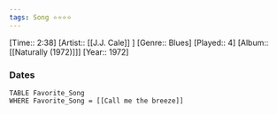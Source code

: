 ```yaml
---
tags: Song ⭐⭐⭐⭐ 
---
```

[Time:: 2:38]
[Artist:: [[J.J. Cale]] ]
[Genre:: Blues]
[Played:: 4]
[Album:: [[Naturally (1972)]]]
[Year:: 1972]
### Dates
````dataview
TABLE Favorite_Song
WHERE Favorite_Song = [[Call me the breeze]]
````
